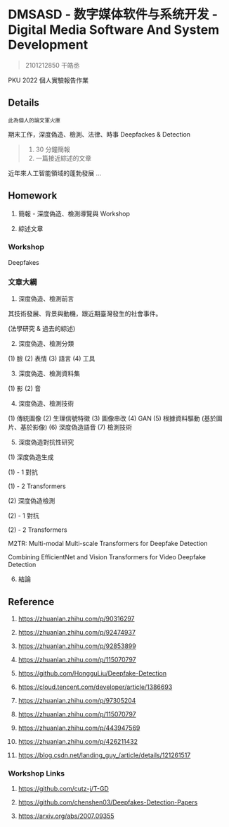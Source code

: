 # DMSASD - 数字媒体软件与系统开发 - Digital Media Software And System Development

> 2101212850 干皓丞

PKU 2022 個人實驗報告作業

## Details

```
此為個人的論文軍火庫
```

期末工作，深度偽造、檢測、法律、時事 Deepfackes & Detection

> 1. 30 分鐘簡報
> 2. 一篇接近綜述的文章

近年來人工智能領域的蓬勃發展 ...

## Homework

1. 簡報 - 深度偽造、檢測導覽與 Workshop

2. 綜述文章

### Workshop

Deepfakes

### 文章大綱

1. 深度偽造、檢測前言

其技術發展、背景與動機，跟近期臺灣發生的社會事件。

(法學研究 & 過去的綜述)

2. 深度偽造、檢測分類

(1) 臉 (2) 表情 (3) 語言 (4) 工具

3. 深度偽造、檢測資料集

(1) 影 (2) 音

4. 深度偽造、檢測技術

(1) 傳統圖像 (2) 生理信號特徵 (3) 圖像串改 (4) GAN (5) 根據資料驅動 (基於圖片、基於影像) (6) 深度偽造語音 (7) 檢測技術

5. 深度偽造對抗性研究

(1) 深度偽造生成 

(1) - 1 對抗

(1) - 2 Transformers 

(2) 深度偽造檢測

(2) - 1 對抗

(2) - 2 Transformers

M2TR: Multi-modal Multi-scale Transformers for Deepfake Detection

Combining EfficientNet and Vision Transformers for Video Deepfake Detection

6. 結論

## Reference

1. https://zhuanlan.zhihu.com/p/90316297

2. https://zhuanlan.zhihu.com/p/92474937

3. https://zhuanlan.zhihu.com/p/92853899

4. https://zhuanlan.zhihu.com/p/115070797

5. https://github.com/HongguLiu/Deepfake-Detection

6. https://cloud.tencent.com/developer/article/1386693

7. https://zhuanlan.zhihu.com/p/97305204

8. https://zhuanlan.zhihu.com/p/115070797

9. https://zhuanlan.zhihu.com/p/443947569

10. https://zhuanlan.zhihu.com/p/426211432

11. https://blog.csdn.net/landing_guy_/article/details/121261517

### Workshop Links

1. https://github.com/cutz-j/T-GD

2. https://github.com/chenshen03/Deepfakes-Detection-Papers

3. https://arxiv.org/abs/2007.09355




